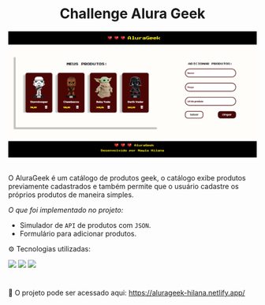 <h1 align="center">Challenge Alura Geek</h1>

<img src="./public/images/teladoprojeto.png">

##

O AluraGeek é um catálogo de produtos geek, o catálogo exibe produtos previamente cadastrados e também permite que o usuário cadastre os próprios produtos de maneira simples.

_O que foi implementado no projeto:_

- Simulador de `API` de produtos com `JSON`.
- Formulário para adicionar produtos.

⚙️ Tecnologias utilizadas:
<div>
<img src="https://img.shields.io/badge/HTML5-E34F26?style=for-the-badge&logo=html5&logoColor=white"/>
<img src="https://img.shields.io/badge/CSS3-1572B6?style=for-the-badge&logo=css3&logoColor=white"/>
<img src="https://img.shields.io/badge/JavaScript-F7DF1E?style=for-the-badge&logo=javascript&logoColor=black"/>
</div>

#

🔗 O projeto pode ser acessado aqui: https://alurageek-hilana.netlify.app/
